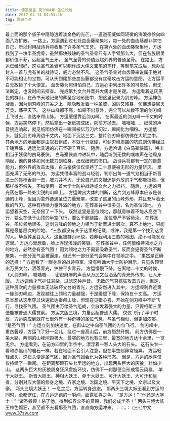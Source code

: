 ```yaml
---
title: 儒道至圣 第2084章 圣位领地
date: 2017-04-14 04:53:26
tag: 儒道至圣
---
```


最上面的那个袋子中隐隐透着淡金色的光芒，一道道圣威如同轻微的海浪徐徐向四面八方扩散。
一路上，方运遇到过七处血齿藤聚集地，每一处的血齿藤都非常怕自己，所以利用战诗兵将收集了许多圣气王牙。
在第六处的血齿藤聚集地，方运找到了一块半圣虎骨，虽然那块残缺的圣气圣骨只有人手臂那么大，但在各族眼里都价值不菲，远超圣气王牙。
圣气圣骨的价值远超外界的普通圣骨。
在路上，方运已经想好，这块圣气圣骨可以制作成大儒文宝笔的笔杆，等制笔完成后，想办法封入一首与虎有关的战诗词，威力必然不凡。
这圣气圣骨对血齿藤来说属于绝对不可能相让的宝物，可从头到尾那些血齿藤都没有丝毫攻击方运的意图，让方运平白无故捡了个大便宜。
血齿藤为何惧怕自己，方运心中列出许多的可能性，但无法断定，也没时间去探查。
完成第九文台并晋升大儒才是关键。
方运看着这灰黑色的群山，在奇书天地记录的葬圣谷地形图中，把这里记录为剑刃峰。
方运神色凝重，因为剑刃峰的刀尖之上，隐隐散发着一种圣威，凶厉又残暴，仿佛想要屠灭万灵，荡平天下。
这些山峰都不高，如果不出意外，完全可以从数不清的剑刃峰上飞过去，直达奉颅山脉。
方运缓缓靠近剑刃峰。
在离最近的剑刃峰一千丈的时候，方运突然停下，然后拿出一张纸捏成团，向前方抛去。
嗤嗤嗤……
细微的声音接连响起，就见纸团仿佛在一瞬间被亿万刀片切过，瞬间化为细粉。
方运低头，就见剑刃峰周边千丈内，地面下沉达三丈，整片剑刃峰都仿佛在大坑之中。
其余地方的地面都是由岩石组成，本就十分坚硬，可剑刃峰周围的坑底则仿佛经过千锤百炼，远远比普通的岩石坚硬千百倍。
随后，方运吟诵《白马豪侠篇》，唤出相当于妖侯的白马豪侠。
白马豪侠直冲进坑中，随后听到无数的嗤嗤声在他周身响起，他的身体如同无数刀剑临身，出现细微的伤口。
战诗兵将都有一定的自愈能力，但外界的攻击太强，白马豪侠仅仅坚持了二十息便被无形的力量斩灭。
里面充满了无形的气刃。
方运凭借丰富的战斗经验，判断出每一道气刃相当于新晋进士的唇枪舌剑一击，威力并不大，无论自己的文胆还是外放的才气都能抵挡，但那样得不偿失，不如使用一首大学士防护战诗或文台之力抵挡。
随后，方运的目光落在那一处处尖锐的山峰上。
方运做出大体的判断，这片剑刃峰原本应该是普通的山峰，但因为意外遭遇圣位力量笼罩，改变了这里的山峰外形，并且充斥着无数的气刃。这种有持续力量外溢的地方，在葬圣谷中很多见，名为圣位领地。
方运望着天空，无奈摇了一下头。
既然这里是圣位领地，那就意味着不能从高空飞行，要么在低于山顶的半空飞行，要么干脆绕路。
圣位尊严不容亵渎。
在葬圣谷，圣位领地很多，这剑刃峰的领地之力相当于新晋进士层次，算不上绝地，只能算是最低层次的险地。
“三族都没有关于这里的记载，或许，我是第一个找到这里的人。毕竟葬圣谷太大，这里被群山环绕，若非我利用三族的地图，绝不可能发现这里。”
方运心里想着，脸上浮现浅浅的笑容。
在葬圣谷中，任何能维持领地之力的地方，必然会有圣气团！
因为领地之力不需要吸收圣气，反而会逼得圣气不断聚集，一部分圣气会被逼走，但还有一部分圣气会集中在领地之中。
“果然是正确的选择！”
方运看了一眼身后的战诗将军，没有吟诵大学士防护展示，只见头顶冒出万民文台，洒落青光，护住平步青云。
方运慢慢下降，在离地二十丈的时候，飞入剑刃峰。
嗤嗤嗤……
密密麻麻的声音从万民文台洒落的青光外传来，让人牙酸。
方运调动才气护住耳朵，过滤这种声音。
无数的气刃疯狂攻击方运，但是，这种层次的力量根本无法破坏文台的青光，方运安然进入其中。
方运顺利靠近第一座剑刃峰边，发现越往上领地力量越强，于是缓缓下降，保持在十丈高。
方运原本想从这里穿过快速抵达奉颅山脉，但现在见猎心喜，开始在剑刃峰中不断飞行，寻找圣气团。
圣气团由万缕圣气组成，会散发着强大的力量，只要相距三里便能被普通大儒觉察。
方运文胆三境，力量远超普通大儒。
仅仅飞行了半个时辰，方运感应到就在七里外有一种奇特的圣位气息，与圣气相似，但更加浓郁。
“是圣气团！”
方运立刻加快速度，在群山之中向圣气团的方位飞行。
剑刃峰中，重峦叠嶂，方运飞了好一会儿，绕过一座高山后，前方豁然开朗。
前方仿佛是一条大路，两侧的山峰间距极大，最窄的地方也有三里，最宽的地方达十余里，一览无余。
方运看到，在前方四里的半空中，漂浮着一颗人头大的石头。
这石头乍一看和赤黑山的岩石一样，若在地面不会引人注意，但在半空则非常怪异。
方运轻轻点头，这石头便是圣气团，因为圣气团会化为各种形态。
但是，方运的欣喜仅仅持续了一瞬间。
在距离那颗石头七里远的地方，出现两头巨大的灰狼，壮如小山。
这两头巨大的灰狼周身狂风盘旋环绕，仿佛下一刹那便会形成雷云风暴。
单于大妖王。
新晋大妖王、神相大妖王、单于大妖王、可汗大妖王、大可汗和皇者，分别对应大儒的修身之境、齐家之境、治国之境、平天下之境、文宗以及文豪。
两头三境大妖王！
一息之后，方运转身逃跑。
那两头三境大妖王看到方运的同时，全都愣住，在方运逃跑的一瞬间，面露狂喜之色。
“是方运！”
“他还是大学士！”
“诸圣眷顾！杀了他，得到妖界众圣的赏赐，我们必成半圣！”
两头三境大妖王神色癫狂，甚至都不去看那圣气团，直直向方运冲来。
.
：。：
(三七中文 www.37zw.com